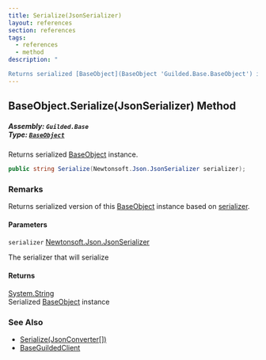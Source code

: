 ```yaml
---
title: Serialize(JsonSerializer)
layout: references
section: references
tags:
  - references
  - method
description: "

Returns serialized [BaseObject](BaseObject 'Guilded.Base.BaseObject') instance."
---
```


## BaseObject.Serialize(JsonSerializer) Method
##### **Assembly:** `Guilded.Base`<br/>**Type:** [`BaseObject`](BaseObject 'Guilded.Base.BaseObject')

Returns serialized [BaseObject](BaseObject 'Guilded.Base.BaseObject') instance.

```csharp
public string Serialize(Newtonsoft.Json.JsonSerializer serializer);
```

### Remarks
  
Returns serialized version of this [BaseObject](BaseObject 'Guilded.Base.BaseObject') instance based on [serializer](BaseObject.Serialize(JsonSerializer)#Guilded.Base.BaseObject.Serialize(Newtonsoft.Json.JsonSerializer).serializer 'Guilded.Base.BaseObject.Serialize(Newtonsoft.Json.JsonSerializer).serializer').
#### Parameters

<a name='Guilded.Base.BaseObject.Serialize(Newtonsoft.Json.JsonSerializer).serializer'></a>

`serializer` [Newtonsoft.Json.JsonSerializer](https://docs.microsoft.com/en-us/dotnet/api/Newtonsoft.Json.JsonSerializer 'Newtonsoft.Json.JsonSerializer')

The serializer that will serialize

#### Returns
[System.String](https://docs.microsoft.com/en-us/dotnet/api/System.String 'System.String')  
Serialized [BaseObject](BaseObject 'Guilded.Base.BaseObject') instance

### See Also
- [Serialize(JsonConverter[])](BaseObject.Serialize(JsonConverter[]) 'Guilded.Base.BaseObject.Serialize(Newtonsoft.Json.JsonConverter[])')
- [BaseGuildedClient](BaseGuildedClient 'Guilded.Base.BaseGuildedClient')